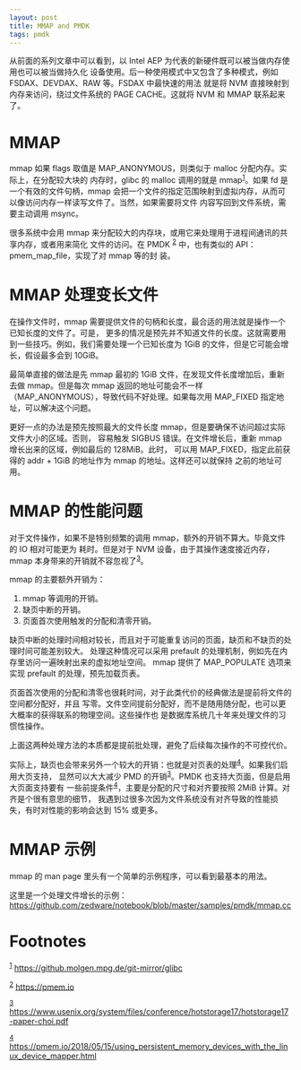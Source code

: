 ```yaml
---
layout: post
title: MMAP and PMDK
tags: pmdk
---
```


从前面的系列文章中可以看到，以 Intel AEP 为代表的新硬件既可以被当做内存使用也可以被当做持久化
设备使用。后一种使用模式中又包含了多种模式，例如 FSDAX、DEVDAX、RAW 等。FSDAX 中最快速的用法
就是将 NVM 直接映射到内存来访问，绕过文件系统的 PAGE CACHE。这就将 NVM 和 MMAP 联系起来了。

<a id="org219dab3"></a>

# MMAP

mmap 如果 flags 取值是 MAP\_ANONYMOUS，则类似于 malloc 分配内存。实际上，在分配较大块的
内存时，glibc 的 malloc 调用的就是 mmap<sup><a id="fnr.1" class="footref" href="#fn.1">1</a></sup>。如果 fd 是一个有效的文件句柄，mmap 
会把一个文件的指定范围映射到虚拟内存，从而可以像访问内存一样读写文件了。当然，如果需要将文件
内容写回到文件系统，需要主动调用 msync。

很多系统中会用 mmap 来分配较大的内存块，或用它来处理用于进程间通讯的共享内存，或者用来简化
文件的访问。在 PMDK <sup><a id="fnr.2" class="footref" href="#fn.2">2</a></sup> 中，也有类似的 API：pmem\_map\_file，实现了对 mmap 等的封
装。


<a id="orgb3d06f1"></a>

# MMAP 处理变长文件

在操作文件时，mmap 需要提供文件的句柄和长度，最合适的用法就是操作一个已知长度的文件了。可是，
更多的情况是预先并不知道文件的长度。这就需要用到一些技巧。例如，我们需要处理一个已知长度为
1GiB 的文件，但是它可能会增长，假设最多会到 10GiB。

最简单直接的做法是先 mmap 最初的 1GiB 文件，在发现文件长度增加后，重新去做 mmap。但是每次
mmap 返回的地址可能会不一样（MAP\_ANONYMOUS），导致代码不好处理。如果每次用 MAP\_FIXED 
指定地址，可以解决这个问题。

更好一点的办法是预先按照最大的文件长度 mmap，但是要确保不访问超过实际文件大小的区域。否则，
容易触发 SIGBUS 错误。在文件增长后，重新 mmap 增长出来的区域，例如最后的 128MiB。此时，
可以用 MAP\_FIXED，指定此前获得的 addr + 1GiB 的地址作为 mmap 的地址。这样还可以就保持
之前的地址可用。


<a id="orgdc16eca"></a>

# MMAP 的性能问题

对于文件操作，如果不是特别频繁的调用 mmap，额外的开销不算大。毕竟文件的 IO 相对可能更为
耗时。但是对于 NVM 设备，由于其操作速度接近内存，mmap 本身带来的开销就不容忽视了<sup><a id="fnr.3" class="footref" href="#fn.3">3</a></sup>。

mmap 的主要额外开销为：

1.  mmap 等调用的开销。
2.  缺页中断的开销。
3.  页面首次使用触发的分配和清零开销。

缺页中断的处理时间相对较长，而且对于可能重复访问的页面，缺页和不缺页的处理时间可能差别较大。
处理这种情况可以采用 prefault 的处理机制，例如先在内存里访问一遍映射出来的虚拟地址空间。
mmap 提供了 MAP\_POPULATE 选项来实现 prefault 的处理，预先加载页表。

页面首次使用的分配和清零也很耗时间，对于此类代价的经典做法是提前将文件的空间都分配好，并且
写零。文件空间提前分配好，而不是随用随分配，也可以更大概率的获得联系的物理空间。这些操作也
是数据库系统几十年来处理文件的习惯性操作。

上面这两种处理方法的本质都是提前批处理，避免了后续每次操作的不可控代价。

实际上，缺页也会带来另外一个较大的开销：也就是对页表的处理<sup><a id="fnr.4" class="footref" href="#fn.4">4</a></sup>。如果我们启用大页支持，
显然可以大大减少 PMD 的开销<sup><a id="fnr.3.100" class="footref" href="#fn.3">3</a></sup>。PMDK 也支持大页面，但是启用大页面支持要有
一些前提条件<sup><a id="fnr.4.100" class="footref" href="#fn.4">4</a></sup>，主要是分配的尺寸和对齐要按照 2MiB 计算。对齐是个很有意思的细节，
我遇到过很多次因为文件系统没有对齐导致的性能损失，有时对性能的影响会达到 15% 或更多。


<a id="orgbd5612b"></a>

# MMAP 示例

mmap 的 man page 里头有一个简单的示例程序，可以看到最基本的用法。

这里是一个处理文件增长的示例：<https://github.com/zedware/notebook/blob/master/samples/pmdk/mmap.cc>


# Footnotes

<sup><a id="fn.1" href="#fnr.1">1</a></sup> <https://github.molgen.mpg.de/git-mirror/glibc>

<sup><a id="fn.2" href="#fnr.2">2</a></sup> <https://pmem.io>

<sup><a id="fn.3" href="#fnr.3">3</a></sup> <https://www.usenix.org/system/files/conference/hotstorage17/hotstorage17-paper-choi.pdf>

<sup><a id="fn.4" href="#fnr.4">4</a></sup> <https://pmem.io/2018/05/15/using_persistent_memory_devices_with_the_linux_device_mapper.html>
